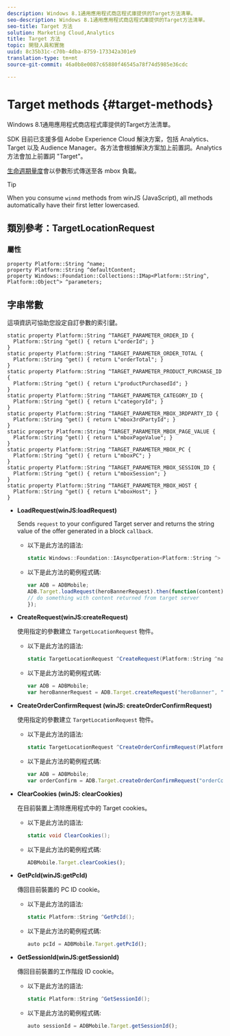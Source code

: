 ```yaml
---
description: Windows 8.1通用應用程式商店程式庫提供的Target方法清單。
seo-description: Windows 8.1通用應用程式商店程式庫提供的Target方法清單。
seo-title: Target 方法
solution: Marketing Cloud,Analytics
title: Target 方法
topic: 開發人員和實施
uuid: 8c35b31c-c70b-4dba-8759-173342a301e9
translation-type: tm+mt
source-git-commit: 46a0b8e0087c65880f46545a78f74d5985e36cdc

---
```



# Target methods {#target-methods}

Windows 8.1通用應用程式商店程式庫提供的Target方法清單。

SDK 目前已支援多個 Adobe Experience Cloud 解決方案，包括 Analytics、Target 以及 Audience Manager。各方法會根據解決方案加上前置詞。Analytics 方法會加上前置詞 "Target"。

[生命週期量度](/help/windows-appstore/metrics.md)會以參數形式傳送至各 mbox 負載。

>[!TIP]
>
>When you consume `winmd` methods from winJS (JavaScript), all methods automatically have their first letter lowercased.

## 類別參考：TargetLocationRequest

### 屬性

```
property Platform::String ^name; 
property Platform::String ^defaultContent; 
property Windows::Foundation::Collections::IMap<Platform::String^, Platform::Object^> ^parameters;
```

## 字串常數

這項資訊可協助您設定自訂參數的索引鍵。

```
static property Platform::String ^TARGET_PARAMETER_ORDER_ID { 
  Platform::String ^get() { return L"orderId"; } 
} 
static property Platform::String ^TARGET_PARAMETER_ORDER_TOTAL { 
  Platform::String ^get() { return L"orderTotal"; } 
} 
static property Platform::String ^TARGET_PARAMETER_PRODUCT_PURCHASE_ID { 
  Platform::String ^get() { return L"productPurchasedId"; } 
} 
static property Platform::String ^TARGET_PARAMETER_CATEGORY_ID { 
  Platform::String ^get() { return L"categoryId"; } 
} 
static property Platform::String ^TARGET_PARAMETER_MBOX_3RDPARTY_ID { 
  Platform::String ^get() { return L"mbox3rdPartyId"; } 
} 
static property Platform::String ^TARGET_PARAMETER_MBOX_PAGE_VALUE { 
  Platform::String ^get() { return L"mboxPageValue"; } 
} 
static property Platform::String ^TARGET_PARAMETER_MBOX_PC { 
  Platform::String ^get() { return L"mboxPC"; } 
} 
static property Platform::String ^TARGET_PARAMETER_MBOX_SESSION_ID { 
  Platform::String ^get() { return L"mboxSession"; } 
} 
static property Platform::String ^TARGET_PARAMETER_MBOX_HOST { 
  Platform::String ^get() { return L"mboxHost"; } 
}
```

* **LoadRequest(winJS:loadRequest)**

   Sends `request` to your configured Target server and returns the string value of the offer generated in a block `callback`.

   * 以下是此方法的語法:

      ```csharp
      static Windows::Foundation::IAsyncOperation<Platform::String ^> ^LoadRequest(TargetLocationRequest ^request);
      ```

   * 以下是此方法的範例程式碼:

      ```js
      var ADB = ADBMobile; 
      ADB.Target.loadRequest(heroBannerRequest).then(function(content) { 
      // do something with content returned from target server 
      });
      ```

* **CreateRequest(winJS:createRequest)**

   使用指定的參數建立 `TargetLocationRequest` 物件。

   * 以下是此方法的語法:

      ```csharp
      static TargetLocationRequest ^CreateRequest(Platform::String ^name, Platform::String ^defaultContent, Windows::Foundation::Collections::IMap<Platform::String^, Platform::Object^> ^parameters); 
      ```

   * 以下是此方法的範例程式碼:

      ```js
      var ADB = ADBMobile; 
      var heroBannerRequest = ADB.Target.createRequest("heroBanner", "default.png", null); 
      ```

* **CreateOrder&#x200B;ConfirmRequest (winJS: createOrder&#x200B;ConfirmRequest)**

   使用指定的參數建立 `TargetLocationRequest` 物件。

   * 以下是此方法的語法:

      ```csharp
      static TargetLocationRequest ^CreateOrderConfirmRequest(Platform::String ^name, Platform::String ^orderId, Platform::String ^orderTotal, Platform::String ^productPurchasedId, Windows::Foundation::Collections::IMap<Platform::String^, Platform::Object> ^parameters); 
      ```

   * 以下是此方法的範例程式碼:

      ```js
      var ADB = ADBMobile; 
      var orderConfirm = ADB.Target.createOrderConfirmRequest("orderConfirm", "order", "47.88", "3722", null); 
      ```

* **ClearCookies (winJS: clearCookies)**

   在目前裝置上清除應用程式中的 Target cookies。

   * 以下是此方法的語法:

      ```csharp
      static void ClearCookies(); 
      ```

   * 以下是此方法的範例程式碼:

      ```js
      ADBMobile.Target.clearCookies();
      ```

* **GetPcId(winJS:getPcId)**

   傳回目前裝置的 PC ID cookie。

   * 以下是此方法的語法:

      ```csharp
      static Platform::String ^GetPcId();
      ```

   * 以下是此方法的範例程式碼:

      ```js
      auto pcId = ADBMobile.Target.getPcId(); 
      ```

* **GetSessionId(winJS:getSessionId)**

   傳回目前裝置的工作階段 ID cookie。

   * 以下是此方法的語法:

      ```csharp
      static Platform::String ^GetSessionId(); 
      ```

   * 以下是此方法的範例程式碼:

      ```js
      auto sessionId = ADBMobile.Target.getSessionId(); 
      ```

